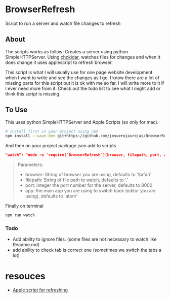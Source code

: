# BrowserRefresh

Script to run a server and watch file changes to refresh

## About

The scripts works as follow: Creates a server using python SimpleHTTPServer. Using [chokidar](https://github.com/paulmillr/chokidar), watches files for changes and when it does change it uses applescript to refresh browser.

This script is what I will usually use for one page website development when I want to write and see the changes as I go. I know there are a lot of missing parts for this script but it is ok with me so far. I will write more to it if I ever need more from it. Check out the todo list to see what I might add or think this script is missing.

## To Use

This uses python SimpleHTTPServer and Apple Scripts (so only for mac).
```bash
# install first in your project using npm
npm install --save-dev git+https://github.com/josuerojasrojas/BrowserRefresh.git
```

And then on your project package.json add to scripts
```json
"watch": "node -e 'require(`BrowserRefresh`)(browser, filepath, port, app);'"
```
>Parameters:
>- browser: String of browser you are using, defaults to 'Safari'
>- filepath: String of file path to watch, defaults to '.'
>- port: integer the port number for the server, defaults to 8000
>- app: the main app you are using to switch back (editor you are using), defaults to 'atom'


Finally on terminal
```bash
npm run watch
```


### Todo
- Add ability to ignore files. (some files are not necessary to watch like Readme.md)
- add ability to check tab is correct one (sometimes we switch the tabs a lot)

# resouces
- [Apple script for refreshing](https://github.com/fabiospampinato/vscode-browser-refresh/blob/master/src/commands.ts)
